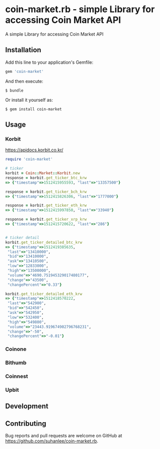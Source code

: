 # coin-market.rb - simple Library for accessing Coin Market API


A simple Library for accessing Coin Market API

## Installation

Add this line to your application's Gemfile:

```ruby
gem 'coin-market'
```

And then execute:

    $ bundle

Or install it yourself as:

    $ gem install coin-market

## Usage

### Korbit

https://apidocs.korbit.co.kr/

```ruby
require 'coin-market'

# ticker
korbit = Coin::Market::Korbit.new
response = korbit.get_ticker_btc_krw
=> {"timestamp"=>1512415955593, "last"=>"13357500"}

response = korbit.get_ticker_bch_krw
=> {"timestamp"=>1512415826306, "last"=>"1777000"}

response = korbit.get_ticker_eth_krw
=> {"timestamp"=>1512415997850, "last"=>"33940"}

response = korbit.get_ticker_xrp_krw
=> {"timestamp"=>1512415720622, "last"=>"286"}


# ticker detail
korbit.get_ticker_detailed_btc_krw
=> {"timestamp"=>1512419385635,
 "last"=>"13410000",
 "bid"=>"13410000",
 "ask"=>"13410500",
 "low"=>"12833000",
 "high"=>"13500000",
 "volume"=>"4690.751945329017480177",
 "change"=>"43500",
 "changePercent"=>"0.33"}

korbit.get_ticker_detailed_eth_krw
=> {"timestamp"=>1512418570222,
 "last"=>"542900",
 "bid"=>"542450",
 "ask"=>"542950",
 "low"=>"532400",
 "high"=>"549800",
 "volume"=>"23443.919674902796768231",
 "change"=>"-50",
 "changePercent"=>"-0.01"}


```

### Coinone
### Bithumb
### Coinnest
### Upbit

## Development

## Contributing

Bug reports and pull requests are welcome on GitHub at https://github.com/suhanlee/coin-market.rb.

